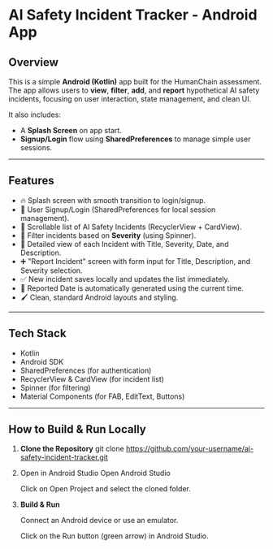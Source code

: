 # AI Safety Incident Tracker - Android App

## Overview
This is a simple **Android (Kotlin)** app built for the HumanChain assessment.  
The app allows users to **view**, **filter**, **add**, and **report** hypothetical AI safety incidents, focusing on user interaction, state management, and clean UI.

It also includes:
- A **Splash Screen** on app start.
- **Signup/Login** flow using **SharedPreferences** to manage simple user sessions.

---

## Features
- 🔥 Splash screen with smooth transition to login/signup.
- 🧑 User Signup/Login (SharedPreferences for local session management).
- 📜 Scrollable list of AI Safety Incidents (RecyclerView + CardView).
- 🔎 Filter incidents based on **Severity** (using Spinner).
- 📄 Detailed view of each Incident with Title, Severity, Date, and Description.
- ➕ "Report Incident" screen with form input for Title, Description, and Severity selection.
- ✅ New incident saves locally and updates the list immediately.
- 📅 Reported Date is automatically generated using the current time.
- 🖌️ Clean, standard Android layouts and styling.

---

## Tech Stack
- Kotlin
- Android SDK
- SharedPreferences (for authentication)
- RecyclerView & CardView (for incident list)
- Spinner (for filtering)
- Material Components (for FAB, EditText, Buttons)

---

## How to Build & Run Locally

1. **Clone the Repository**
   git clone https://github.com/your-username/ai-safety-incident-tracker.git
   
2. Open in Android Studio
   Open Android Studio

   Click on Open Project and select the cloned folder.

3. **Build & Run**

   Connect an Android device or use an emulator.

   Click on the Run button (green arrow) in Android Studio.

